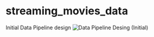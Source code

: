 # streaming_movies_data
Initial Data Pipeline design
![Data Pipeline Desing (Initial)](https://github.com/nikitgoku/streaming_movies_data/assets/114753615/8c878139-21e6-449d-b6db-3c8ce7d6033d)
